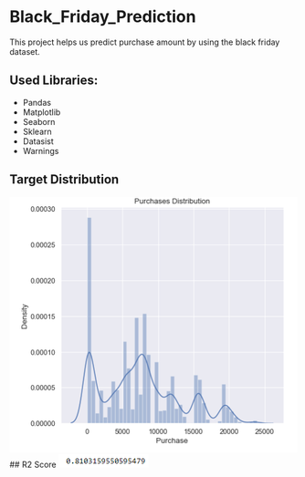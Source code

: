 # Black_Friday_Prediction
This project helps us predict purchase amount by using the black friday dataset.
## Used Libraries:
- Pandas
- Matplotlib
- Seaborn
- Sklearn
- Datasist
- Warnings
## Target Distribution
<img src="Images/Target Distribution.png" alt="Target Distribution">
## R2 Score
<img src="Images/R2.png" alt="R2">

